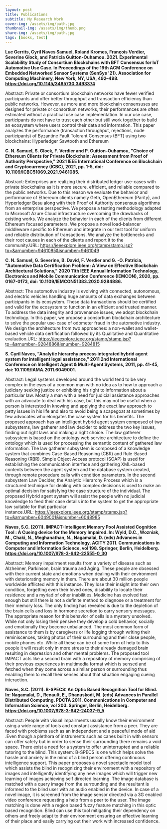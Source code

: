 ```yaml
---
layout: post
title: Publications
subtitle: My Research Work
cover-img: /assets/img/path.jpg
thumbnail-img: /assets/img/thumb.png
share-img: /assets/img/path.jpg
tags: [books, test]
---
```

**Luc Gerrits, Cyril Naves Samuel, Roland Kromes, François Verdier, Severine Glock, and Patricia Guitton-Ouhamou. 2021. Experimental Scalability Study of Consortium Blockchains with BFT Consensus for IoT Automotive Use Case. In Proceedings of the 19th ACM Conference on Embedded Networked Sensor Systems (SenSys '21). Association for Computing Machinery, New York, NY, USA, 492–498. https://doi.org/10.1145/3485730.3493374**

Abstract:
Private or consortium blockchain networks have fewer verified participants and offer better throughput and transaction efficiency than public networks. However, as more and more blockchain consensuses are designed for private or consortium networks, their performances are often estimated without a practical use case implementation. In our use case, participants do not have to trust each other but still work together to build an ecosystem where users control their data and information. This paper analyzes the performance (transaction throughput, rejections, node participants) of Byzantine Fault Tolerant Consensus (BFT) using two blockchains: Hyperledger Sawtooth and Ethereum

**C. N. Samuel, S. Glock, F. Verdier and P. Guitton-Ouhamou, "Choice of Ethereum Clients for Private Blockchain: Assessment from Proof of Authority Perspective," 2021 IEEE International Conference on Blockchain and Cryptocurrency (ICBC), 2021, pp. 1-5, doi: 10.1109/ICBC51069.2021.9461085.**

Abstract: Enterprises are realizing their distributed ledger use-cases with private blockchains as it is more secure, efficient, and reliable compared to the public networks. Due to this reason we evaluate the behavior and performance of Ethereum clients namely Geth, OpenEthereum (Parity), and Hyperledger Besu along with their Proof of Authority consensus algorithms from an enterprise perspective. We propose a testing methodology adapted to Microsoft Azure Cloud infrastructure overcoming the drawbacks of existing works. We analyze the behavior in each of the clients from different Ethereum focused parameters. We propose a novel load-balancer middleware specific to Ethereum and integrate in our test tool for uniform and reliable distribution of transactions. We analyze the bottlenecks and their root causes in each of the clients and report it to the community.URL: https://ieeexplore.ieee.org/stamp/stamp.jsp?tp=&arnumber=9461085&isnumber=9461049

**C. N. Samuel, G. Severine, B. David, F. Verdier and G. -O. Patricia, "Automotive Data Certification Problem: A View on Effective Blockchain Architectural Solutions," 2020 11th IEEE Annual Information Technology, Electronics and Mobile Communication Conference (IEMCON), 2020, pp. 0167-0173, doi: 10.1109/IEMCON51383.2020.9284886.**

Abstract: The automotive industry is evolving with connected, autonomous, and electric vehicles handling huge amounts of data exchanges between participants in its ecosystem. These data transactions should be certified and valid for the ecosystem to function in an efficient and trusted manner. To address the data integrity and provenance issues, we adopt blockchain technology. In this paper, we propose a consortium blockchain architecture to solve the popular use-case of odometer fraud in the automotive industry. We design the architecture from two approaches: a non-wallet and wallet-based vehicle data certification followed by its Qualitative and Quantitative evaluation.URL: https://ieeexplore.ieee.org/stamp/stamp.jsp?tp=&arnumber=9284886&isnumber=9284815

**S. Cyril Naves, "Analytic hierarchy process integrated hybrid agent system for intelligent legal assistance," 2011 2nd International Conference on Intelligent Agent & Multi-Agent Systems, 2011, pp. 41-45, doi: 10.1109/IAMA.2011.6049001.**

Abstract: Legal systems developed around the world tend to be very complex in the eyes of a common man with no idea as to how to approach a judiciary seeking justice or exhibiting his right to information about a particular law. Mostly a man with a need for judicial assistance approaches with an advocate to deal with his case, but this may not be useful when a person is interested in knowing and applying the exact law approach to petty issues in his life and also to avoid being a scapegoat at sometimes by few advocates who elongates the case system for his benefits. The proposed approach has an intelligent hybrid agent system composed of two subsystems, law gatherer and law decider to address the two key issues, finding out right laws and making a right choice. The law gatherer subsystem is based on the ontology web service architecture to define the ontology which is used for processing the semantic content of gathered law information. The law gatherer subsystem is composed of a knowledge system that combines Case-Based Reasoning (CBR) and Rule-Based Reasoning (RBR). Simple Object Access protocol (SOAP) is used for establishing the communication interface and gathering XML-based contents between the agent system and the database system created, through remote procedure calls with condition parameters. In the second subsystem Law Decider, the Analytic Hierarchy Process which is a structured technique for dealing with complex decisions is used to make an optimal decision for satisfying the case structure of the individual. The proposed Hybrid agent system will assist the people with no judicial knowledge to feed their case details into the system to get the appropriate law suitable for that particular instance.URL: https://ieeexplore.ieee.org/stamp/stamp.jsp?tp=&arnumber=6049001&isnumber=6048985

**Naves, S.C. (2011). IMPACT-Intelligent Memory Pool Assisted Cognition Tool : A Cueing device for the Memory Impaired. In: Wyld, D.C., Wozniak, M., Chaki, N., Meghanathan, N., Nagamalai, D. (eds) Advances in Computing and Information Technology. ACITY 2011. Communications in Computer and Information Science, vol 198. Springer, Berlin, Heidelberg. https://doi.org/10.1007/978-3-642-22555-0_30**

Abstract: Memory impairment results from a variety of disease such as Alzheimer, Parkinson, brain trauma and Aging. These people are obsessed with their current state and emotions when dealing with their environment with deteriorating memory in them. There are about 30 million people worldwide afflicted with this instance. They lose their insight into their own condition, forgetting even their loved ones, disability to locate their residence and a myriad of other inabilities. Medicine has evolved fast enough but still there is not a definite method to diagnose or a treatment for their memory loss. The only finding has revealed is due to the depletion of the brain cells and loss in hormone secretion to carry sensory messages. The appropriate reason for this behavior of cells is a mystery unsolved. While not only losing their pensive they develop a cold behavior, socially and emotionally they become unbalanced. The most common form of assistance to them is by caregivers or life logging through writing their reminiscences, taking photos of their surrounding and their close people, mobile phones etc .While all these can be of some form of help to this people it will result only in more stress to their already damaged brain resulting in depression and other mental problems. The proposed tool IMPACT acts like a second brain with a repository of memory comprising of their previous experiences in multimedia format which is sensed and fetched when they come across a similar person or surrounding thus enabling them to recall their senses about that situation engaging cueing interaction.

**Naves, S.C. (2011). B-SPECS: An Optic Based Recognition Tool for Blind. In: Nagamalai, D., Renault, E., Dhanuskodi, M. (eds) Advances in Parallel Distributed Computing. PDCTA 2011. Communications in Computer and Information Science, vol 203. Springer, Berlin, Heidelberg. https://doi.org/10.1007/978-3-642-24037-9_5**

Abstract: People with visual impairments usually know their environment using a wide range of tools and constant assistance from a peer. They are faced with problems such as an independent and a peaceful mode of aid .Even though a plethora of instruments such as canes built in with sensors can offer safety but in order to sense their surrounding there remains a void space. There exist a need for a system to offer uninterrupted and a reliable tutoring to the blind. This system: B-SPECS is one which helps solve the hassle and anxiety in the mind of a blind person offering continuous intelligence support. This paper proposes a novel spectacle model tool which assists the blind in recognizing their environment with a repository of images and intelligently identifying any new images which will trigger new learning of images achieving self directed learning. The image database is matched with a query image from the surrounding and the resultant is informed to the blind user with an audio enabled in the device. In case of a novel image, it is screened from the image sensor directed via a 3G enabled video conference requesting a help from a peer to the user. The image matching is done with a region based fuzzy feature matching in this optic based recognition. Blind can use this tool mitigating their dependency on others and freely adapt to their environment ensuring an effective learning of their place and easily carrying out their work with increased confidence.
